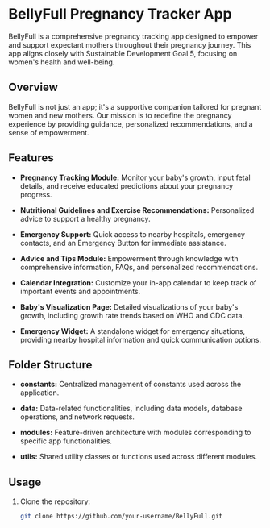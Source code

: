 # BellyFull Pregnancy Tracker App

BellyFull is a comprehensive pregnancy tracking app designed to empower and support expectant mothers throughout their pregnancy journey. This app aligns closely with Sustainable Development Goal 5, focusing on women's health and well-being.

## Overview

BellyFull is not just an app; it's a supportive companion tailored for pregnant women and new mothers. Our mission is to redefine the pregnancy experience by providing guidance, personalized recommendations, and a sense of empowerment.

## Features

- **Pregnancy Tracking Module:** Monitor your baby's growth, input fetal details, and receive educated predictions about your pregnancy progress.

- **Nutritional Guidelines and Exercise Recommendations:** Personalized advice to support a healthy pregnancy.

- **Emergency Support:** Quick access to nearby hospitals, emergency contacts, and an Emergency Button for immediate assistance.

- **Advice and Tips Module:** Empowerment through knowledge with comprehensive information, FAQs, and personalized recommendations.

- **Calendar Integration:** Customize your in-app calendar to keep track of important events and appointments.

- **Baby's Visualization Page:** Detailed visualizations of your baby's growth, including growth rate trends based on WHO and CDC data.

- **Emergency Widget:** A standalone widget for emergency situations, providing nearby hospital information and quick communication options.

## Folder Structure

- **constants:** Centralized management of constants used across the application.
  
- **data:** Data-related functionalities, including data models, database operations, and network requests.

- **modules:** Feature-driven architecture with modules corresponding to specific app functionalities.

- **utils:** Shared utility classes or functions used across different modules.

## Usage

1. Clone the repository:

   ```bash
   git clone https://github.com/your-username/BellyFull.git

